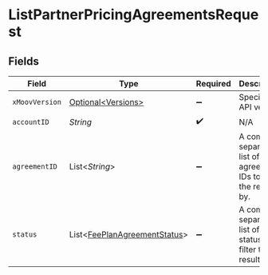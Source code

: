 # ListPartnerPricingAgreementsRequest


## Fields

| Field                                                                              | Type                                                                               | Required                                                                           | Description                                                                        |
| ---------------------------------------------------------------------------------- | ---------------------------------------------------------------------------------- | ---------------------------------------------------------------------------------- | ---------------------------------------------------------------------------------- |
| `xMoovVersion`                                                                     | [Optional\<Versions>](../../models/components/Versions.md)                         | :heavy_minus_sign:                                                                 | Specify an API version.                                                            |
| `accountID`                                                                        | *String*                                                                           | :heavy_check_mark:                                                                 | N/A                                                                                |
| `agreementID`                                                                      | List\<*String*>                                                                    | :heavy_minus_sign:                                                                 | A comma-separated list of agreement IDs to filter the results by.                  |
| `status`                                                                           | List\<[FeePlanAgreementStatus](../../models/components/FeePlanAgreementStatus.md)> | :heavy_minus_sign:                                                                 | A comma-separated list of statuses to filter the results by.                       |